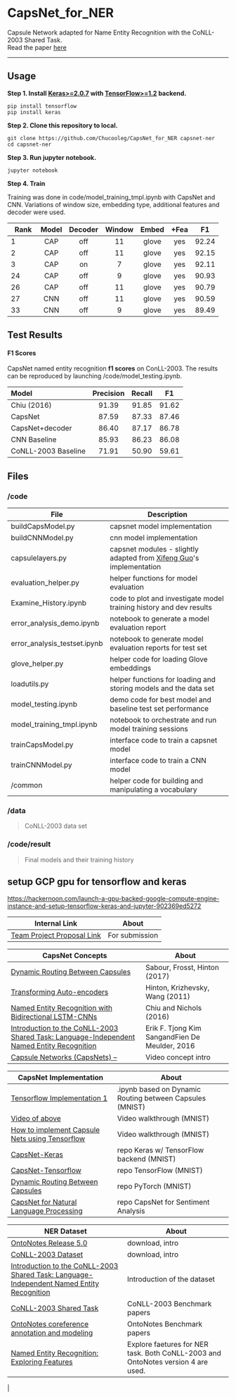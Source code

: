 # CapsNet_for_NER
Capsule Network adapted for Name Entity Recognition with the CoNLL-2003 Shared Task.  
Read the paper [here](https://github.com/Chucooleg/CapsNet_for_NER/raw/master/Named_Entity_Recognition_with_Capsule_Network.pdf)
<hr>  



## Usage

**Step 1.
Install [Keras>=2.0.7](https://github.com/fchollet/keras) 
with [TensorFlow>=1.2](https://github.com/tensorflow/tensorflow) backend.**
```
pip install tensorflow
pip install keras
```

**Step 2. Clone this repository to local.**
```
git clone https://github.com/Chucooleg/CapsNet_for_NER capsnet-ner
cd capsnet-ner
```

**Step 3. Run jupyter notebook.**
```
jupyter notebook
```

**Step 4. Train** 

Training was done in code/model_training_tmpl.ipynb with CapsNet and CNN. Variations of window size, embedding type, additional features and decoder were used.

   Rank | Model | Decoder | Window | Embed |  +Fea  |  F1 
   :----|:-----:|:-------:|:------:|:-----:|:------:|:----:
   1    | CAP   |   off   |   11   | glove |   yes  | 92.24
   2    | CAP   |   off   |   11   | glove |   yes  | 92.15            
   3    | CAP   |   on    |   7    | glove |   yes  | 92.11
   24   | CAP   |   off   |   9    | glove |   yes  | 90.93
   26   | CAP   |   off   |   11   | glove |   yes  | 90.79
   27   | CNN   |   off   |   11   | glove |   yes  | 90.59
   33   | CNN   |   off   |   9    | glove |   yes  | 89.49         

## Test Results

#### F1 Scores

CapsNet named entity recognition **f1 scores** on ConLL-2003. The results can be reproduced by launching /code/model_testing.ipynb.   

   Model     |   Precision   |   Recall  |  F1 
   :---------|:------:|:---:|:----:
   Chiu (2016) |  91.39 | 91.85 | 91.62             
   CapsNet |  87.59 | 87.33 | 87.46
   CapsNet+decoder  |  86.40 | 87.17 | 86.78
   CNN Baseline |  85.93 | 86.23 | 86.08
   CoNLL-2003 Baseline  |  71.91 | 50.90| 59.61

## Files
### /code
|File|Description|
|--|--|
|buildCapsModel.py| capsnet model implementation|
|buildCNNModel.py| cnn model implementation|
|capsulelayers.py| capsnet modules - slightly adapted from [Xifeng Guo](https://github.com/XifengGuo/CapsNet-Keras)'s implementation|
|evaluation_helper.py| helper functions for model evaluation|
|Examine_History.ipynb| code to plot and investigate model training history and dev results|
|error_analysis_demo.ipynb| notebook to generate a model evaluation report |
|error_analysis_testset.ipynb| notebook to generate model evaluation reports for test set |
|glove_helper.py| helper code for loading Glove embeddings|
|loadutils.py| helper functions for loading and storing models and the data set|
|model_testing.ipynb| demo code for best model and baseline test set performance |
|model_training_tmpl.ipynb| notebook to orchestrate and run model training sessions |
|trainCapsModel.py| interface code to train a capsnet model|
|trainCNNModel.py| interface code to train a CNN model|
|/common | helper code for building and manipulating a vocabulary 

### /data
> CoNLL-2003 data set


### /code/result
> Final models and their training history

## setup GCP gpu for tensorflow and keras
https://hackernoon.com/launch-a-gpu-backed-google-compute-engine-instance-and-setup-tensorflow-keras-and-jupyter-902369ed5272

|Internal Link|About|
|--|--|
|[Team Project Proposal Link](https://docs.google.com/document/d/18QAYJCnR6R6I7ZAx1IiJ15jRZTj0gFlsQEk012ih-xU/edit?usp=sharing)|For submission|

|CapsNet Concepts|About|
|--|--|
|[Dynamic Routing Between Capsules](https://arxiv.org/pdf/1710.09829.pdf)|Sabour, Frosst, Hinton (2017)|
|[Transforming Auto-encoders](http://www.cs.toronto.edu/~fritz/absps/transauto6.pdf)|Hinton, Krizhevsky, Wang (2011)|
|[Named Entity Recognition with Bidirectional LSTM-CNNs](https://www.aclweb.org/anthology/Q16-1026)|Chiu and Nichols (2016)|
|[Introduction to the CoNLL-2003 Shared Task: Language-Independent Named Entity Recognition](http://www.aclweb.org/anthology/W03-0419)|Erik F. Tjong Kim SangandFien De Meulder, 2016|
|[Capsule Networks (CapsNets) – ](https://www.youtube.com/watch?v=pPN8d0E3900)|Video concept intro|

|CapsNet Implementation|About|
|--|--|
|[Tensorflow Implementation 1](https://github.com/ageron/handson-ml/blob/master/extra_capsnets.ipynb)|.ipynb based on Dynamic Routing between Capsules (MNIST)|
|[Video of above](https://www.youtube.com/watch?v=pPN8d0E3900&feature=youtu.be)|Video walkthrough (MNIST)|
|[How to implement Capsule Nets using Tensorflow](https://www.youtube.com/watch?v=2Kawrd5szHE)|Video walkthrough (MNIST)
|[CapsNet-Keras](https://github.com/XifengGuo/CapsNet-Keras)|repo Keras w/ TensorFlow backend (MNIST)
|[CapsNet-Tensorflow](https://github.com/naturomics/CapsNet-Tensorflow)|repo TensorFlow (MNIST)|
|[Dynamic Routing Between Capsules](https://github.com/gram-ai/capsule-networks)|repo PyTorch (MNIST)|
|[CapsNet for Natural Language Processing](https://gitlab.com/stefan-it/capsnet-nlp)|repo CapsNet for Sentiment Analysis|



|NER Dataset|About|
|--|--|
|[OntoNotes Release 5.0](https://catalog.ldc.upenn.edu/LDC2013T19)|download, intro|
|[CoNLL-2003 Dataset](https://www.clips.uantwerpen.be/conll2003/ner/)|download, intro|
|[Introduction to the CoNLL-2003 Shared Task: Language-Independent Named Entity Recognition](http://www.aclweb.org/anthology/W03-0419)|Introduction of the dataset|
|[CoNLL-2003 Shared Task](https://gist.github.com/JackNhat/0dc0b57b248df1b970a0d64475b31580)|CoNLL-2003 Benchmark papers|
|[OntoNotes coreference annotation and modeling](https://github.com/magizbox/underthesea/wiki/TASK-CONLL-2012)|OntoNotes Benchmark papers|
|[Named Entity Recognition: Exploring Features](http://www.oegai.at/konvens2012/proceedings/17_tkachenko12o/17_tkachenko12o.pdf)|Explore faetures for NER task. Both CoNLL-2003 and OntoNotes version 4 are used.|

| 


